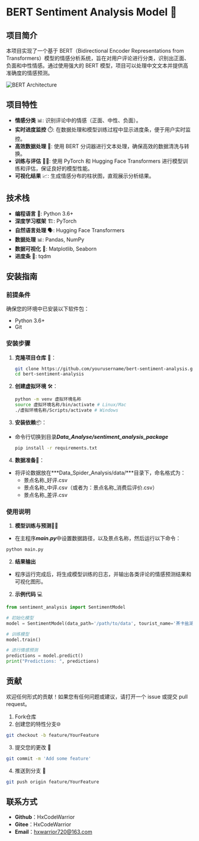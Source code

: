 # BERT Sentiment Analysis Model 🎯

## 项目简介

本项目实现了一个基于 BERT（Bidirectional Encoder Representations from Transformers）模型的情感分析系统，旨在对用户评论进行分类，识别出正面、负面和中性情感。通过使用强大的 BERT 模型，项目可以处理中文文本并提供高准确度的情感预测。

![BERT Architecture](https://miro.medium.com/v2/resize:fit:720/format:webp/1*E6r88DURJHh69p_a1wB-xQ.png) 

## 项目特性

- **情感分类** 📊: 识别评论中的情感（正面、中性、负面）。
- **实时进度监控** ⏱️: 在数据处理和模型训练过程中显示进度条，便于用户实时监控。
- **高效数据处理** 🔧: 使用 BERT 分词器进行文本处理，确保高效的数据清洗与转换。
- **训练与评估** 🏋️‍♂️: 使用 PyTorch 和 Hugging Face Transformers 进行模型训练和评估，保证良好的模型性能。
- **可视化结果** 📈: 生成情感分布的柱状图，直观展示分析结果。

## 技术栈

- **编程语言** 🐍: Python 3.6+
- **深度学习框架** 🏗️: PyTorch
- **自然语言处理** 🗣️: Hugging Face Transformers
- **数据处理** 📊: Pandas, NumPy
- **数据可视化** 🎨: Matplotlib, Seaborn
- **进度条** 🌈: tqdm

## 安装指南

### 前提条件

确保您的环境中已安装以下软件包：

- Python 3.6+
- Git

### 安装步骤

1. **克隆项目仓库** 📂：

   ```bash
   git clone https://github.com/yourusername/bert-sentiment-analysis.git 
   cd bert-sentiment-analysis
    ```

2. **创建虚拟环境** 🛠️：
    ```bash
   python -m venv 虚拟环境名称
   source 虚拟环境名称/bin/activate # Linux/Mac
   ./虚拟环境名称/Scripts/activate # Windows
   ```
3. **安装依赖**📦：
- 命令行切换到目录***Data_Analyse/sentiment_analysis_package***
    ```bash
   pip install -r requirements.txt 
   ```
4. **数据准备**📁：
- 将评论数据放在***Data_Spider_Analysis/data/***目录下，命名格式为：
  - 景点名称_好评.csv
  - 景点名称_中评.csv（或者为：景点名称_消费后评价.csv）
  - 景点名称_差评.csv

### 使用说明
1. **模型训练与预测**🏃‍♂️
- 在主程序***main.py***中设置数据路径，以及景点名称，然后运行以下命令：
```bash
python main.py
```
2. **结果输出**
- 程序运行完成后，将生成模型训练的日志，并输出各类评论的情感预测结果和可视化图形。

2. **示例代码** 💻
```python
from sentiment_analysis import SentimentModel

# 初始化模型
model = SentimentModel(data_path='/path/to/data', tourist_name='茶卡盐湖')

# 训练模型
model.train()

# 进行情感预测
predictions = model.predict()
print("Predictions: ", predictions)
```

## 贡献
欢迎任何形式的贡献！如果您有任何问题或建议，请打开一个 issue 或提交 pull request。

1. Fork仓库
2. 创建您的特性分支🌐
```bash
git checkout -b feature/YourFeature
```
3. 提交您的更改 📝
```bash
git commit -m 'Add some feature'
```
4. 推送到分支 🚀
```bash
git push origin feature/YourFeature
```

## 联系方式
- **Github**：HxCodeWarrior
- **Gitee**：HxCodeWarrior
- **Email**：hxwarrior720@163.com